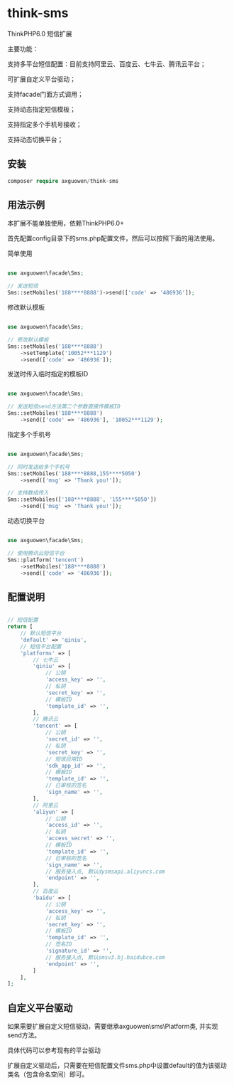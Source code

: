 # think-sms

ThinkPHP6.0 短信扩展

主要功能：

支持多平台短信配置：目前支持阿里云、百度云、七牛云、腾讯云平台；

可扩展自定义平台驱动；

支持facade门面方式调用；

支持动态指定短信模板；

支持指定多个手机号接收；

支持动态切换平台；

## 安装

~~~php
composer require axguowen/think-sms
~~~

## 用法示例

本扩展不能单独使用，依赖ThinkPHP6.0+

首先配置config目录下的sms.php配置文件，然后可以按照下面的用法使用。

简单使用

~~~php

use axguowen\facade\Sms;

// 发送短信
Sms::setMobiles('188****8888')->send(['code' => '486936']);

~~~

修改默认模板

~~~php

use axguowen\facade\Sms;

// 修改默认模板
Sms::setMobiles('188****8888')
    ->setTemplate('10052***1129')
    ->send(['code' => '486936']);

~~~

发送时传入临时指定的模板ID

~~~php

use axguowen\facade\Sms;

// 发送短信send方法第二个参数直接传模板ID
Sms::setMobiles('188****8888')
    ->send(['code' => '486936'], '10052***1129');

~~~

指定多个手机号

~~~php

use axguowen\facade\Sms;

// 同时发送给多个手机号
Sms::setMobiles('188****8888,155****5050')
    ->send(['msg' => 'Thank you!']);

// 支持数组传入
Sms::setMobiles(['188****8888', '155****5050'])
    ->send(['msg' => 'Thank you!']);

~~~

动态切换平台

~~~php

use axguowen\facade\Sms;

// 使用腾讯云短信平台
Sms::platform('tencent')
    ->setMobiles('188****8888')
    ->send(['code' => '486936']);

~~~

## 配置说明

~~~php

// 短信配置
return [
    // 默认短信平台
    'default' => 'qiniu',
    // 短信平台配置
    'platforms' => [
        // 七牛云
        'qiniu' => [
            // 公钥
            'access_key' => '',
            // 私钥
            'secret_key' => '',
            // 模板ID
            'template_id' => '',
        ],
        // 腾讯云
        'tencent' => [
            // 公钥
            'secret_id' => '',
            // 私钥
            'secret_key' => '',
            // 短信应用ID
            'sdk_app_id' => '',
            // 模板ID
            'template_id' => '',
            // 已审核的签名
            'sign_name' => '',
        ],
        // 阿里云
        'aliyun' => [
            // 公钥
            'access_id' => '',
            // 私钥
            'access_secret' => '',
            // 模板ID
            'template_id' => '',
            // 已审核的签名
            'sign_name' => '',
            // 服务接入点, 默认dysmsapi.aliyuncs.com
            'endpoint' => '',
        ],
        // 百度云
        'baidu' => [
            // 公钥
            'access_key' => '',
            // 私钥
            'secret_key' => '',
            // 模板ID
            'template_id' => '',
            // 签名ID
            'signature_id' => '',
            // 服务接入点, 默认smsv3.bj.baidubce.com
            'endpoint' => '',
        ]
    ],
];

~~~

## 自定义平台驱动

如果需要扩展自定义短信驱动，需要继承axguowen\sms\Platform类, 并实现send方法。

具体代码可以参考现有的平台驱动

扩展自定义驱动后，只需要在短信配置文件sms.php中设置default的值为该驱动类名（包含命名空间）即可。